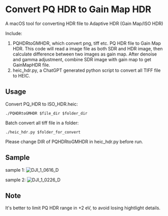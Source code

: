 # Convert PQ HDR to Gain Map HDR

A macOS tool for converting HDR file to Adaptive HDR (Gain Map/ISO HDR)

Include:

1. PQHDRtoGMHDR, which convert png, tiff etc. PQ HDR file to Gain Map HDR. This code will read a image file as both SDR and HDR image, then calculate difference between two images as gain map. After denoise and gamma adjustment, combine SDR image with gain map to get GainMapHDR file.
2. heic_hdr.py, a ChatGPT generated python script to convert all TIFF file to HEIC.

## Usage

Convert PQ_HDR to ISO_HDR.heic:

`./PQHDRtoGMHDR $file_dir $folder_dir`

Batch convert all tiff file in a folder:

`./heic_hdr.py $folder_for_convert`

Please change DIR of PQHDRtoGMHDR in heic_hdr.py before run.

## Sample

sample 1:
![DJI_1_0616_D](https://github.com/user-attachments/assets/da00b25d-b1b8-4e34-a0b8-20653e787f72)

sample 2:
![DJI_1_0226_D](https://github.com/user-attachments/assets/b542e146-b2fc-48c9-9021-0dc469203bad)


## Note

It's better to limit PQ HDR range in +2 eV, to avoid losing hightlight details.

